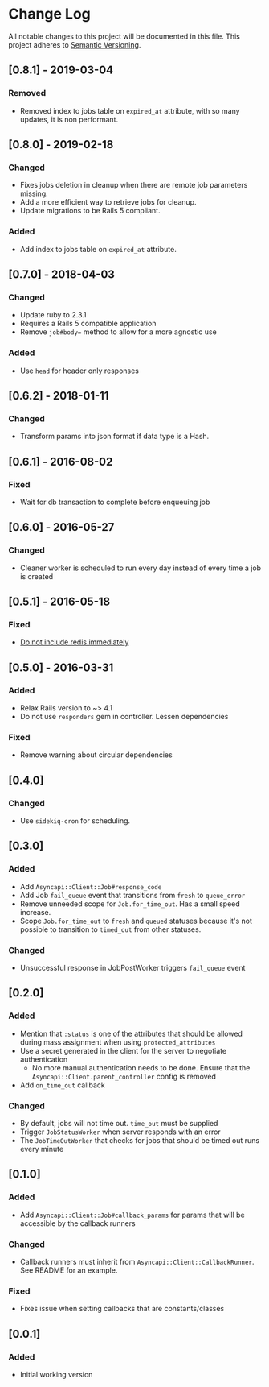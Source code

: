 # Change Log
All notable changes to this project will be documented in this file.
This project adheres to [Semantic Versioning](http://semver.org/).

## [0.8.1] - 2019-03-04
### Removed
- Removed index to jobs table on `expired_at` attribute, with so many updates, it is non performant.

## [0.8.0] - 2019-02-18
### Changed
- Fixes jobs deletion in cleanup when there are remote job parameters missing.
- Add a more efficient way to retrieve jobs for cleanup.
- Update migrations to be Rails 5 compliant.
### Added
- Add index to jobs table on `expired_at` attribute.

## [0.7.0] - 2018-04-03
### Changed
- Update ruby to 2.3.1
- Requires a Rails 5 compatible application
- Remove `job#body=` method to allow for a more agnostic use
### Added
- Use `head` for header only responses

## [0.6.2] - 2018-01-11
### Changed
- Transform params into json format if data type is a Hash.

## [0.6.1] - 2016-08-02
### Fixed
- Wait for db transaction to complete before enqueuing job

## [0.6.0] - 2016-05-27
### Changed
- Cleaner worker is scheduled to run every day instead of every time a job is created

## [0.5.1] - 2016-05-18
### Fixed
- [Do not include redis immediately](https://github.com/G5/asyncapi-client/pull/20)

## [0.5.0] - 2016-03-31
### Added
- Relax Rails version to ~> 4.1
- Do not use `responders` gem in controller. Lessen dependencies

### Fixed
- Remove warning about circular dependencies

## [0.4.0]
### Changed
- Use `sidekiq-cron` for scheduling.

## [0.3.0]
### Added
- Add `Asyncapi::Client::Job#response_code`
- Add Job `fail_queue` event that transitions from `fresh` to `queue_error`
- Remove unneeded scope for `Job.for_time_out`. Has a small speed increase.
- Scope `Job.for_time_out` to `fresh` and `queued` statuses because it's not possible to transition to `timed_out` from other statuses.

### Changed
- Unsuccessful response in JobPostWorker triggers `fail_queue` event

## [0.2.0]
### Added
- Mention that `:status` is one of the attributes that should be allowed during mass assignment when using `protected_attributes`
- Use a secret generated in the client for the server to negotiate authentication
  - No more manual authentication needs to be done. Ensure that the `Asyncapi::Client.parent_controller` config is removed
- Add `on_time_out` callback

### Changed
- By default, jobs will not time out. `time_out` must be supplied
- Trigger `JobStatusWorker` when server responds with an error
- The `JobTimeOutWorker` that checks for jobs that should be timed out runs every minute

## [0.1.0]
### Added
- Add `Asyncapi::Client::Job#callback_params` for params that will be accessible by the callback runners

### Changed
- Callback runners must inherit from `Asyncapi::Client::CallbackRunner`. See README for an example.

### Fixed
- Fixes issue when setting callbacks that are constants/classes

## [0.0.1]
### Added
- Initial working version
